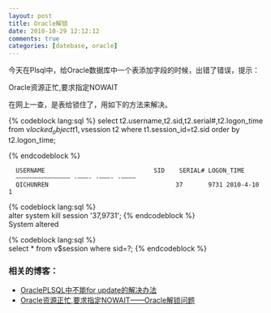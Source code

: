 ```yaml
---
layout: post
title: Oracle解锁 
date: 2010-10-29 12:12:12
comments: true
categories: [datebase, oracle]
---
```


今天在Plsql中，给Oracle数据库中一个表添加字段的时候，出错了错误，提示：

Oracle资源正忙,要求指定NOWAIT

在网上一查，是表给锁住了，用如下的方法来解决。

{% codeblock lang:sql %}
select t2.username,t2.sid,t2.serial#,t2.logon_time
from v$locked_object t1,v$session t2
where t1.session_id=t2.sid order by t2.logon_time; 

{% endcodeblock %}     

      USERNAME                              SID    SERIAL# LOGON_TIME
      ——————————————— -———- -———- -————
      QICHUNREN                                   37       9731 2010-4-10 1  

{% codeblock lang:sql %}    
   alter system kill session '37,9731';
{% endcodeblock %}  
System altered  

{% codeblock lang:sql %}     
   select * from v$session where sid=?; 
{% endcodeblock %}    

### 相关的博客：

+ [OraclePLSQL中不能for update的解决办法](http://bot.javaeye.com/blog/429478)
+ [Oracle资源正忙,要求指定NOWAIT——Oracle解锁问题](http://hi.baidu.com/shuyangwhj/blog/item/c321aa133812f4846538dbc5.html)